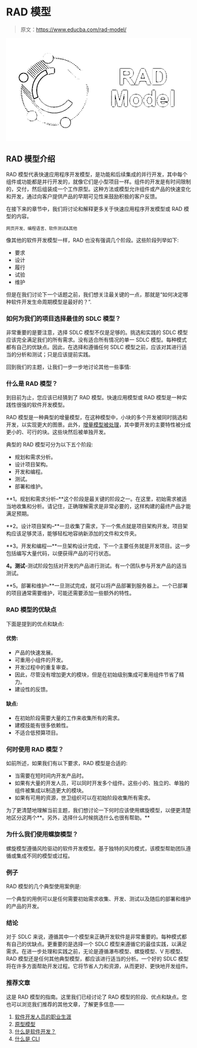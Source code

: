 # RAD 模型

> 原文：<https://www.educba.com/rad-model/>

![RAD-model](img/ad868927ed8e1d5f21e05bd770f25219.png)



## RAD 模型介绍

RAD 模型代表快速应用程序开发模型，是功能和后续集成的并行开发，其中每个组件或功能都是并行开发的，就像它们是小型项目一样。组件的开发是有时间限制的，交付，然后组装成一个工作原型。这种方法或模型允许组件或产品的快速变化和开发，通过向客户提供产品的早期可见性来鼓励积极的客户反馈。

在接下来的章节中，我们将讨论和解释更多关于快速应用程序开发模型或 RAD 模型的内容。

<small>网页开发、编程语言、软件测试&其他</small>

像其他的软件开发模型一样，RAD 也没有强调几个阶段。这些阶段列举如下:

*   要求
*   设计
*   履行
*   试验
*   维护

但是在我们讨论下一个话题之前，我们想关注最关键的一点，那就是“如何决定哪种软件开发生命周期模型是最好的？”.

### 如何为我们的项目选择最佳的 SDLC 模型？

非常重要的是要注意，选择 SDLC 模型不仅是足够的。挑选和实践的 SDLC 模型应该完全满足我们的所有需求。没有适合所有情况的单一 SDLC 模型。每种模式都有自己的优缺点。因此，在选择和遵循任何 SDLC 模型之前，应该对其进行适当的分析和测试；只是应该提前实践。

回到我们的主题，让我们一步一步地讨论其他一些事情:

### 什么是 RAD 模型？

到目前为止，您应该已经猜到了 RAD 模型。快速应用模型或 RAD 模型是一种实践性很强的软件开发模型。

RAD 模型是一种典型的增量模型，在这种模型中，小块的多个开发被同时挑选和开发，以实现更大的图景。此外，[增量模型被处理](https://www.educba.com/incremental-model/)，其中要开发的主要特性被分成更小的、可行的块。这些块然后被单独开发。

典型的 RAD 模型可分为以下五个阶段:

*   规划和需求分析。
*   设计项目架构。
*   开发和编程。
*   测试。
*   部署和维护。

**1。规划和需求分析–**这个阶段是最关键的阶段之一。在这里，初始需求被适当地收集和分析。请记住，正确理解需求是非常必要的，这样构建的最终产品才能满足预期。

**2。设计项目架构–**一旦收集了需求，下一个焦点就是项目架构开发。项目架构应该足够灵活，能够轻松地容纳新添加的文件和文件夹。

**3。开发和编程—**一旦架构设计完成，下一个主要任务就是开发项目。这一步包括编写大量代码，以便获得产品的可行状态。

**4。测试**–测试阶段包括对开发的产品进行测试。有一个团队参与开发产品的适当测试。

**5。部署和维护–**一旦测试完成，就可以将产品部署到服务器上。一个已部署的项目通常需要维护，可能还需要添加一些额外的特性。

### RAD 模型的优缺点

下面是提到的优点和缺点:

#### 优势:

*   产品的快速发展。
*   可重用小组件的开发。
*   开发过程中的重复审查。
*   因此，尽管没有增加更大的模块，但是在初始级别集成可重用组件节省了精力。
*   建设性的反馈。

#### 缺点:

*   在初始阶段需要大量的工作来收集所有的需求。
*   建模技能有很多依赖性。
*   不适合低预算项目。

### 何时使用 RAD 模型？

如前所述，如果我们有以下要求，RAD 模型是合适的:

*   当需要在短时间内开发产品时。
*   如果有大量的开发人员，可以同时开发多个组件。这些小的、独立的、单独的组件被集成以制造更大的模块。
*   如果有可用的资源，世卫组织可以在初始阶段收集所有需求。

为了更清楚地理解当前主题，我们想讨论一下何时应该使用螺旋模型，以便更清楚地区分这两个**。另外，选择什么时候挑选什么也很有帮助。**

### 为什么我们使用螺旋模型？

螺旋模型遵循风险驱动的软件开发模型。基于独特的风险模式，该模型帮助团队遵循或集成不同的模型或过程。

### 例子

RAD 模型的几个典型使用案例是:

一个典型的用例可以是任何需要初始需求收集、开发、测试以及随后的部署和维护的产品的开发。

### 结论

对于 SDLC 来说，遵循其中一个模型来正确开发软件是非常重要的。每种模式都有自己的优缺点。更重要的是选择一个 SDLC 模型来遵循它的最佳实践，以满足需求。在进一步处理和实践之前，无论是遵循瀑布模型、螺旋模型、V 形模型、RAD 模型还是任何其他典型模型，都应该进行适当的分析。一个好的 SDLC 模型将在许多方面帮助开发过程。它将节省人力和资源，从而更好、更快地开发组件。

### 推荐文章

这是 RAD 模型的指南。这里我们已经讨论了 RAD 模型的阶段、优点和缺点。您也可以浏览我们推荐的其他文章，了解更多信息——

1.  [软件开发人员的职业生涯](https://www.educba.com/career-as-a-software-developers/)
2.  [原型模型](https://www.educba.com/Prototype-Model/)
3.  [什么是软件开发？](https://www.educba.com/what-is-software-development/)
4.  [什么是 CLI](https://www.educba.com/What-Is-CLI/)





